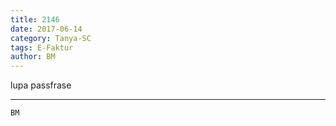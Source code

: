 ```yaml
---
title: 2146
date: 2017-06-14
category: Tanya-SC
tags: E-Faktur
author: BM
---
```


lupa passfrase

---



`BM`
